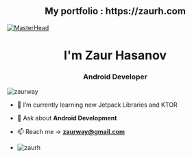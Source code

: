 
<h2 align="center">My portfolio : https://zaurh.com</h2> 

[![MasterHead](https://i.hizliresim.com/9vqfash.gif)](zaurh.com)
<h1 align="center">I'm Zaur Hasanov </h1> 
<h3 align="center">Android Developer</h3>



<p align="left"> <img src="https://komarev.com/ghpvc/?username=zaurh&label=Profile%20views&color=0e75b6&style=flat" alt="zaurway" /> </p>


 
- 🌱 I’m currently learning new Jetpack Libraries and KTOR 

- 💬 Ask about **Android Development**

- 📫 Reach me -> **zaurway@gmail.com**

- <img align="end" src="https://github-readme-streak-stats.herokuapp.com/?user=zaurh&&theme=tokyonight" alt="zaurh" />

 

